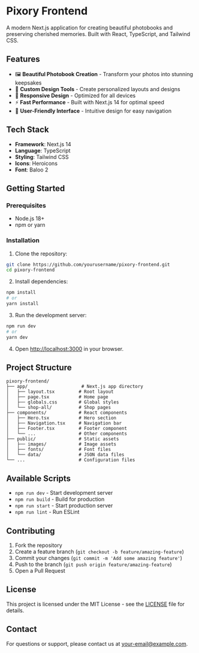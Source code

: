 # Pixory Frontend

A modern Next.js application for creating beautiful photobooks and preserving cherished memories. Built with React, TypeScript, and Tailwind CSS.

## Features

- 🖼️ **Beautiful Photobook Creation** - Transform your photos into stunning keepsakes
- 🎨 **Custom Design Tools** - Create personalized layouts and designs
- 📱 **Responsive Design** - Optimized for all devices
- ⚡ **Fast Performance** - Built with Next.js 14 for optimal speed
- 🎯 **User-Friendly Interface** - Intuitive design for easy navigation

## Tech Stack

- **Framework**: Next.js 14
- **Language**: TypeScript
- **Styling**: Tailwind CSS
- **Icons**: Heroicons
- **Font**: Baloo 2

## Getting Started

### Prerequisites

- Node.js 18+ 
- npm or yarn

### Installation

1. Clone the repository:
```bash
git clone https://github.com/yourusername/pixory-frontend.git
cd pixory-frontend
```

2. Install dependencies:
```bash
npm install
# or
yarn install
```

3. Run the development server:
```bash
npm run dev
# or
yarn dev
```

4. Open [http://localhost:3000](http://localhost:3000) in your browser.

## Project Structure

```
pixory-frontend/
├── app/                    # Next.js app directory
│   ├── layout.tsx         # Root layout
│   ├── page.tsx           # Home page
│   ├── globals.css        # Global styles
│   └── shop-all/          # Shop pages
├── components/            # React components
│   ├── Hero.tsx           # Hero section
│   ├── Navigation.tsx     # Navigation bar
│   ├── Footer.tsx         # Footer component
│   └── ...                # Other components
├── public/                # Static assets
│   ├── images/            # Image assets
│   ├── fonts/             # Font files
│   └── data/              # JSON data files
└── ...                    # Configuration files
```

## Available Scripts

- `npm run dev` - Start development server
- `npm run build` - Build for production
- `npm run start` - Start production server
- `npm run lint` - Run ESLint

## Contributing

1. Fork the repository
2. Create a feature branch (`git checkout -b feature/amazing-feature`)
3. Commit your changes (`git commit -m 'Add some amazing feature'`)
4. Push to the branch (`git push origin feature/amazing-feature`)
5. Open a Pull Request

## License

This project is licensed under the MIT License - see the [LICENSE](LICENSE) file for details.

## Contact

For questions or support, please contact us at [your-email@example.com](mailto:your-email@example.com).
